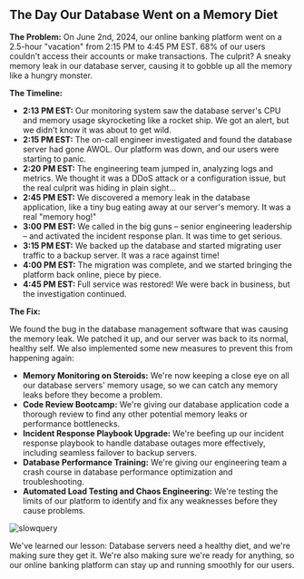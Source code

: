 ## The Day Our Database Went on a Memory Diet

**The Problem:**  On June 2nd, 2024, our online banking platform went on a 2.5-hour "vacation" from 2:15 PM to 4:45 PM EST.  68% of our users couldn't access their accounts or make transactions.  The culprit?  A sneaky memory leak in our database server, causing it to gobble up all the memory like a hungry monster.

**The Timeline:**

* **2:13 PM EST:**  Our monitoring system saw the database server's CPU and memory usage skyrocketing like a rocket ship.  We got an alert, but we didn't know it was about to get wild.
* **2:15 PM EST:**  The on-call engineer investigated and found the database server had gone AWOL.  Our platform was down, and our users were starting to panic.
* **2:20 PM EST:**  The engineering team jumped in, analyzing logs and metrics.  We thought it was a DDoS attack or a configuration issue, but the real culprit was hiding in plain sight...
* **2:45 PM EST:**  We discovered a memory leak in the database application, like a tiny bug eating away at our server's memory.  It was a real "memory hog!"
* **3:00 PM EST:**  We called in the big guns – senior engineering leadership – and activated the incident response plan.  It was time to get serious.
* **3:15 PM EST:**  We backed up the database and started migrating user traffic to a backup server.  It was a race against time!
* **4:00 PM EST:**  The migration was complete, and we started bringing the platform back online, piece by piece.
* **4:45 PM EST:**  Full service was restored!  We were back in business, but the investigation continued.

**The Fix:**

We found the bug in the database management software that was causing the memory leak.  We patched it up, and our server was back to its normal, healthy self.  We also implemented some new measures to prevent this from happening again:

* **Memory Monitoring on Steroids:**  We're now keeping a close eye on all our database servers' memory usage, so we can catch any memory leaks before they become a problem.
* **Code Review Bootcamp:**  We're giving our database application code a thorough review to find any other potential memory leaks or performance bottlenecks.
* **Incident Response Playbook Upgrade:**  We're beefing up our incident response playbook to handle database outages more effectively, including seamless failover to backup servers.
* **Database Performance Training:**  We're giving our engineering team a crash course in database performance optimization and troubleshooting.
* **Automated Load Testing and Chaos Engineering:**  We're testing the limits of our platform to identify and fix any weaknesses before they cause problems.

![slowquery](https://github.com/AdhamKhaledDev/alx-system_engineering-devops/assets/144365395/2cb4fecf-fe8f-4c81-869a-fc6381df2ba5)


We've learned our lesson:  Database servers need a healthy diet, and we're making sure they get it.  We're also making sure we're ready for anything, so our online banking platform can stay up and running smoothly for our users.

